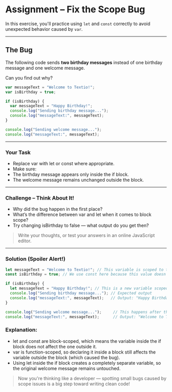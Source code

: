 # Assignment – Fix the Scope Bug

In this exercise, you'll practice using `let` and `const` correctly to avoid unexpected behavior caused by `var`.

---

## The Bug

The following code sends **two birthday messages** instead of one birthday message and one welcome message.

Can you find out why?

```js
var messageText = "Welcome to Textio!";
var isBirthday = true;

if (isBirthday) {
  var messageText = "Happy Birthday!";
  console.log("Sending birthday message...");
  console.log("messageText:", messageText);
}

console.log("Sending welcome message...");
console.log("messageText:", messageText);
```
---
### Your Task
- Replace var with let or const where appropriate.
- Make sure:
- The birthday message appears only inside the if block.
- The welcome message remains unchanged outside the block.
---
### Challenge – Think About It!
- Why did the bug happen in the first place?
- What’s the difference between var and let when it comes to block scope?
- Try changing isBirthday to false — what output do you get then?
> Write your thoughts, or test your answers in an online JavaScript editor.

---

### Solution (Spoiler Alert!)
```js
let messageText = "Welcome to Textio!"; // This variable is scoped to the outer block
const isBirthday = true; // We use const here because this value doesn't change

if (isBirthday) {
  let messageText = "Happy Birthday!"; // This is a new variable scoped only to this block
  console.log("Sending birthday message..."); // Expected output
  console.log("messageText:", messageText);   // Output: "Happy Birthday!"
}

console.log("Sending welcome message...");     // This happens after the if block
console.log("messageText:", messageText);      // Output: "Welcome to Textio!"
```
### Explanation:
- let and const are block-scoped, which means the variable inside the if block does not affect the one outside it.
- var is function-scoped, so declaring it inside a block still affects the variable outside the block (which caused the bug).
- Using let inside the if block creates a completely separate variable, so the original welcome message remains untouched.

> Now you're thinking like a developer — spotting small bugs caused by scope issues is a big step toward writing clean code!
